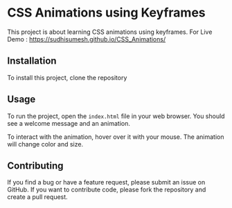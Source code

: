 # CSS Animations using Keyframes

This project is about learning CSS animations using keyframes.
For Live Demo : https://sudhisumesh.github.io/CSS_Animations/

## Installation

To install this project, clone the repository


## Usage

To run the project, open the `index.html` file in your web browser. You should see a welcome message and an animation.

To interact with the animation, hover over it with your mouse. The animation will change color and size.

## Contributing

If you find a bug or have a feature request, please submit an issue on GitHub. If you want to contribute code, please fork the repository and create a pull request.
